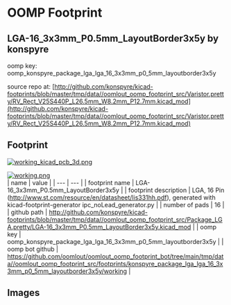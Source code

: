 # OOMP Footprint  
## LGA-16_3x3mm_P0.5mm_LayoutBorder3x5y  by konspyre  
  
oomp key: oomp_konspyre_package_lga_lga_16_3x3mm_p0_5mm_layoutborder3x5y  
  
source repo at: [http://github.com/konspyre/kicad-footprints/blob/master/tmp/data//oomlout_oomp_footprint_src/Varistor.pretty/RV_Rect_V25S440P_L26.5mm_W8.2mm_P12.7mm.kicad_mod](http://github.com/konspyre/kicad-footprints/blob/master/tmp/data//oomlout_oomp_footprint_src/Varistor.pretty/RV_Rect_V25S440P_L26.5mm_W8.2mm_P12.7mm.kicad_mod)  
## Footprint  
  
[![working_kicad_pcb_3d.png](working_kicad_pcb_3d_600.png)](working_kicad_pcb_3d.png)  
  
[![working.png](working_600.png)](working.png)  
| name | value | 
| --- | --- | 
| footprint name | LGA-16_3x3mm_P0.5mm_LayoutBorder3x5y | 
| footprint description | LGA, 16 Pin (http://www.st.com/resource/en/datasheet/lis331hh.pdf), generated with kicad-footprint-generator ipc_noLead_generator.py | 
| number of pads | 16 | 
| github path | http://github.com/konspyre/kicad-footprints/blob/master/tmp/data//oomlout_oomp_footprint_src/Package_LGA.pretty/LGA-16_3x3mm_P0.5mm_LayoutBorder3x5y.kicad_mod | 
| oomp key | oomp_konspyre_package_lga_lga_16_3x3mm_p0_5mm_layoutborder3x5y | 
| oomp bot github | https://github.com/oomlout/oomlout_oomp_footprint_bot/tree/main/tmp/data//oomlout_oomp_footprint_src/footprints/konspyre_package_lga_lga_16_3x3mm_p0_5mm_layoutborder3x5y/working | 
## Images  
